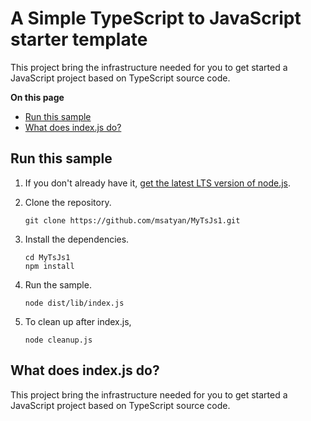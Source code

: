 
# A Simple TypeScript to JavaScript starter template

This project bring the infrastructure needed for you to get started a JavaScript project based on TypeScript source code.

**On this page**

- [Run this sample](#run)
- [What does index.js do?](#sample)

<a id="run"></a>
## Run this sample

1. If you don't already have it, [get the latest LTS version of node.js](https://nodejs.org).

1. Clone the repository.

    ```
    git clone https://github.com/msatyan/MyTsJs1.git
    ```

1. Install the dependencies.

    ```
    cd MyTsJs1
    npm install
    ```


1. Run the sample.

    ```
    node dist/lib/index.js
    ```

1. To clean up after index.js,

    ```
    node cleanup.js 
    ```

<a id="sample"></a>
## What does index.js do?

This project bring the infrastructure needed for you to get started a JavaScript project based on TypeScript source code.
